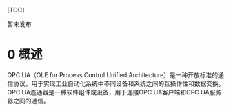 [TOC]


暂未发布

# 0 概述

OPC UA（OLE for Process Control Unified Architecture）是一种开放标准的通信协议，用于实现工业自动化系统中不同设备和系统之间的互操作性和数据交换。OPC UA连通器是一种软件组件或设备，用于连接OPC UA客户端和OPC UA服务器之间的通信。